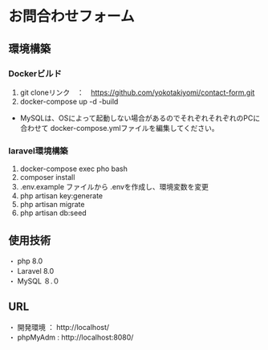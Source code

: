 # お問合わせフォーム

## 環境構築

### Dockerビルド

1. git cloneリンク　：　https://github.com/yokotakiyomi/contact-form.git
2. docker-compose up -d -build

* MySQLは、OSによって起動しない場合があるのでそれぞれそれぞれのPCに合わせて docker-compose.ymlファイルを編集してください。
  
### laravel環境構築

1. docker-compose exec pho bash
2. composer install
3. .env.example ファイルから .envを作成し、環境変数を変更
4. php artisan key:generate
5. php artisan migrate
6. php artisan db:seed

## 使用技術

 ・ php 8.0</br>
 ・ Laravel 8.0</br>
 ・ MySQL ８.０

## URL

 ・ 開発環境 ： http://localhost/ </br>
 ・ phpMyAdm : http://localhost:8080/
